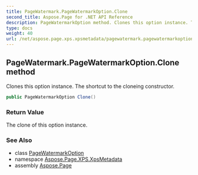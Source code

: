 ```yaml
---
title: PageWatermark.PageWatermarkOption.Clone
second_title: Aspose.Page for .NET API Reference
description: PageWatermarkOption method. Clones this option instance. The shortcut to the cloneing constructor
type: docs
weight: 40
url: /net/aspose.page.xps.xpsmetadata/pagewatermark.pagewatermarkoption/clone/
---
```

## PageWatermark.PageWatermarkOption.Clone method

Clones this option instance. The shortcut to the cloneing constructor.

```csharp
public PageWatermarkOption Clone()
```

### Return Value

The clone of this option instance.

### See Also

* class [PageWatermarkOption](../)
* namespace [Aspose.Page.XPS.XpsMetadata](../../pagewatermark.pagewatermarkoption/)
* assembly [Aspose.Page](../../../)


